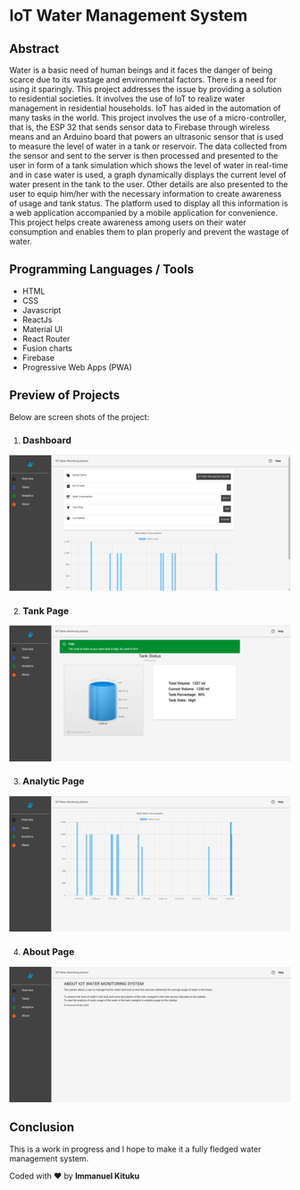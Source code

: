 # IoT Water Management System

## Abstract

Water is a basic need of human beings and it faces the danger of being scarce due to its wastage and
environmental factors. There is a need for using it sparingly. This project addresses the issue by
providing a solution to residential societies. It involves the use of IoT to realize water management
in residential households. IoT has aided in the automation of many tasks in the world. This project
involves the use of a micro-controller, that is, the ESP 32 that sends sensor data to Firebase through
wireless means and an Arduino board that powers an ultrasonic sensor that is used to measure the
level of water in a tank or reservoir. The data collected from the sensor and sent to the server is then
processed and presented to the user in form of a tank simulation which shows the level of water in
real-time and in case water is used, a graph dynamically displays the current level of water present
in the tank to the user. Other details are also presented to the user to equip him/her with the
necessary information to create awareness of usage and tank status. The platform used to display all
this information is a web application accompanied by a mobile application for convenience. This
project helps create awareness among users on their water consumption and enables them to plan
properly and prevent the wastage of water.

## Programming Languages / Tools

- HTML
- CSS
- Javascript
- ReactJs
- Material UI
- React Router
- Fusion charts
- Firebase
- Progressive Web Apps (PWA)

## Preview of Projects

Below are screen shots of the project:

1. ### Dashboard

![Dashboard Image](./images/overview.png)

2. ### Tank Page

![Tank Page Image](./images/tank.png)

3. ### Analytic Page

![Analytics Page Image](./images/analytics.png)

4. ### About Page

![About Page Image](./images/about.png)

## Conclusion

This is a work in progress and I hope to make it a fully fledged water management system.

Coded with ❤️ by **Immanuel Kituku**
